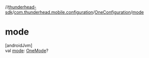 //[thunderhead-sdk](../../../index.md)/[com.thunderhead.mobile.configuration](../index.md)/[OneConfiguration](index.md)/[mode](mode.md)

# mode

[androidJvm]\
val [mode](mode.md): [OneMode](../-one-mode/index.md)?
